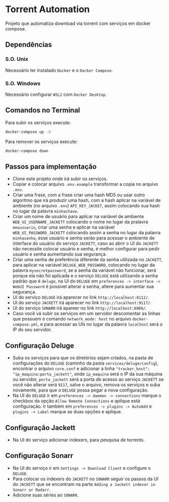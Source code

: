# Torrent Automation
Projeto que automatiza download via torrent com serviços em docker compose.

## Dependências
### S.O. Unix
Necessário ter instalado `Docker` e o `Docker Compose`.
### S.O. Windows
Necessário configurar `WSL2` com `Docker Desktop`.

## Comandos no Terminal
Para subir os serviços execute:
```bash
docker-compose up -d
```
Para remover os serviços execute:
```bash
docker-compose down
```

## Passos para implementação
* Clone este projeto onde irá subir os serviços.
* Copiar e colocar arquivo `.env.example` transformar a copia no arquivo `.env`.
* Criar uma frase, com a frase criar uma hash MD5 ou usar outro algoritmo que irá produzir uma hash, com a hash aplicar na variável de ambiente (no arquivo `.env`) `API_KEY_JACKET`, assim colocando sua hash no lugar da palavra `minhachave`.
* Criar um nome de usuário para aplicar na variável de ambiente `WEB_UI_USERNAME_JACKETT` colocando o nome no lugar da pralavra `meuusuario`, criar uma senha e aplicar na variável `WEB_UI_PASSWORD_JACKETT` colocando assim a senha no lugar da palavra `minhasenha`, esse usuário e senha serão para acessar o ambiente de interface do usuário do serviço `JACKETT`, caso ao abrir o UI do `JACKETT` não necessite colocar usuário e senha, é melhor configurar para pedir usuário e senha aumentando sua segurança.
* Criar uma senha de preferência diferente da senha utilizada no `JACKETT`, para aplicar na variável `DELUGE_WEB_PASSWORD`, colocando no lugar da palavra `mysecretpassword`, se a senha da variável não funcionar, será porque ela não foi aplicada e o serviço `DELUGE` está utilizando a senha padrão que é `deluge`, na UI do `DELUGE` em `preferences -> interface -> WebUI Password` é possível alterar a senha, altere para aumentar sua segurança.
* UI do serviço `DELUGE` irá aparecer no link `http://localhost:8112/`.
* UI do serviço `JACKETT` irá aparecer no link `http://localhost:9117/`.
* UI do serviço `SONARR` irá apareer no link `http://localhost:8989/`.
* Caso você vá subir os serviços em um servidor descomentar as linhas que possuem o comando `network_mode: host` no arquivo `docker-compose.yml`, e para acessar as UIs no lugar da palavra `localhost` será o IP do seu servidor.

## Configuração Deluge
* Suba os serviços para que os diretórios sejam criados, na pasta de configurações do `DELUGE` (caminho da pasta `services/deluge/config`), encontrar o arquivo `core.conf` e adicionar a linha `"tracker_host": "ìp_maquina:porta_jackett"`, onde `ìp_maquina` será o IP da sua máquina ou servidor, `porta_jackett` será a porta de acesso ao serviço `JACKETT` se você não alterar será `9117`, salve o arquivo, remova os serviços e suba novamente, para que o `DELUGE` possa pegar a nova configuração.
* Na UI do `DELUGE` ir em `preferences -> daemon -> connections` marque o checkbox da opção `Allow Remote Connections` e aplique está configuração. Ir também em `preferences -> plugins -> AutoAdd` e `plugins -> Label` marque as duas opções e aplique.

## Configuração Jackett
* Na UI do serviço adicionar indexers, para pesquisa de torrents.

## Configuração Sonarr
* Na UI do serviço ir em `Settings -> Download Client` e configure o `DELUGE`.
* Para colocar os indexers do `JACKETT` no `SONARR` seguir os passos da UI do `JACKETT` que se encontram na parte `Adding a Jackett indexer in Sonarr or Radarr`.
* Adicione suas séries ao `SONARR`.